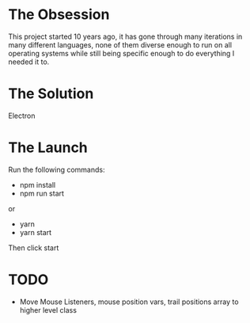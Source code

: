 # The Obsession

This project started 10 years ago, it has gone through many iterations in many different languages, none of them diverse enough to run on all operating systems while still being specific enough to do everything I needed it to. 

# The Solution

Electron

# The Launch

Run the following commands:

 * npm install 
 * npm run start

or

 * yarn
 * yarn start
 
 Then click start

# TODO
 * Move Mouse Listeners, mouse position vars, trail positions array to higher level class
 